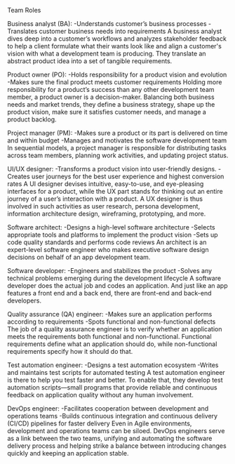 Team Roles

Business analyst (BA):
-Understands customer’s business processes
-Translates customer business needs into requirements
A business analyst dives deep into a customer’s workflows and analyzes stakeholder 
feedback to help a client formulate what their wants look like and align a customer's 
vision with what a development team is producing. They translate an abstract product 
idea into a set of tangible requirements.

Product owner (PO):
-Holds responsibility for a product vision and evolution
-Makes sure the final product meets customer requirements
Holding more responsibility for a product’s success than any other development 
team member, a product owner is a decision-maker. Balancing both business needs 
and market trends, they define a business strategy, shape up the product vision, 
make sure it satisfies customer needs, and manage a product backlog.

Project manager (PM):
-Makes sure a product or its part is delivered on time and within budget
-Manages and motivates the software development team
In sequential models, a project manager is responsible for distributing tasks across 
team members, planning work activities, and updating project status.

UI/UX designer:
-Transforms a product vision into user-friendly designs.
-Creates user journeys for the best user experience and highest conversion rates
A UI designer devises intuitive, easy-to-use, and eye-pleasing interfaces for a 
product, while the UX part stands for thinking out an entire journey of a user’s 
interaction with a product. A UX designer is thus involved in such activities as user 
research, persona development, information architecture design, wireframing, prototyping, and more.

Software architect:
-Designs a high-level software architecture
-Selects appropriate tools and platforms to implement the product vision
-Sets up code quality standards and performs code reviews
An architect is an expert-level software engineer who makes executive software 
design decisions on behalf of an app development team.


Software developer:
-Engineers and stabilizes the product
-Solves any technical problems emerging during the development lifecycle
A software developer does the actual job and codes an application. And just like an 
app features a front end and a back end, there are front-end and back-end developers.


Quality assurance (QA) engineer:
-Makes sure an application performs according to requirements
-Spots functional and non-functional defects
The job of a quality assurance engineer is to verify whether an application meets the 
requirements both functional and non-functional. Functional requirements define 
what an application should do, while non-functional requirements specify how it 
should do that.

Test automation engineer:
-Designs a test automation ecosystem
-Writes and maintains test scripts for automated testing
A test automation engineer is there to help you test faster and better. To enable 
that, they develop test automation scripts—small programs that provide reliable and 
continuous feedback on application quality without any human involvement.


DevOps engineer:
-Facilitates cooperation between development and operations teams
-Builds continuous integration and continuous delivery (CI/CD) pipelines for faster delivery
Even in Agile environments, development and operations teams can be siloed. 
DevOps engineers serve as a link between the two teams, unifying and automating 
the software delivery process and helping strike a balance between introducing 
changes quickly and keeping an application stable.

